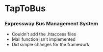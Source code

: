 # TapToBus
### Expressway Bus Management System

* Couldn't add the .htaccess files
* Mail function isn't implemented
* Did simple changes for the framework
